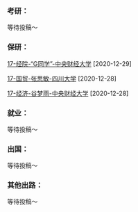 ### 考研：

等待投稿～

### 保研：

[17-经院-“G同学”-中央财经大学](升学就业/经济学院/17-经院-G同学.md) [2020-12-29]

[17-国贸-张思敏-四川大学](升学就业/经济学院/17-国贸-张思敏.md) [2020-12-28]

[17-经济-谷梦雨-中央财经大学](升学就业/经济学院/17-经济-谷梦雨.md) [2020-12-28]

### 就业：

等待投稿～

### 出国：

等待投稿～

### 其他出路：

等待投稿～